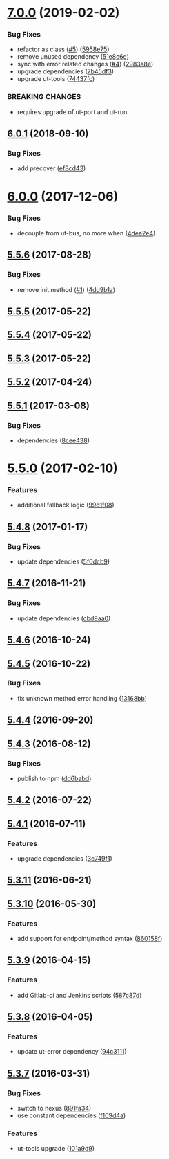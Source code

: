 # [7.0.0](https://github.com/softwaregroup-bg/ut-port-script/compare/v6.0.1...v7.0.0) (2019-02-02)


### Bug Fixes

* refactor as class ([#5](https://github.com/softwaregroup-bg/ut-port-script/issues/5)) ([5958e75](https://github.com/softwaregroup-bg/ut-port-script/commit/5958e75))
* remove unused dependency ([51e8c6e](https://github.com/softwaregroup-bg/ut-port-script/commit/51e8c6e))
* sync with error related changes ([#4](https://github.com/softwaregroup-bg/ut-port-script/issues/4)) ([2983a8e](https://github.com/softwaregroup-bg/ut-port-script/commit/2983a8e))
* upgrade dependencies ([7b45df3](https://github.com/softwaregroup-bg/ut-port-script/commit/7b45df3))
* upgrade ut-tools ([74437fc](https://github.com/softwaregroup-bg/ut-port-script/commit/74437fc))


### BREAKING CHANGES

* requires upgrade of ut-port and ut-run



<a name="6.0.1"></a>
## [6.0.1](https://github.com/softwaregroup-bg/ut-port-script/compare/v6.0.0...v6.0.1) (2018-09-10)


### Bug Fixes

* add precover ([ef8cd43](https://github.com/softwaregroup-bg/ut-port-script/commit/ef8cd43))



<a name="6.0.0"></a>
# [6.0.0](https://github.com/softwaregroup-bg/ut-port-script/compare/v5.5.6...v6.0.0) (2017-12-06)


### Bug Fixes

* decouple from ut-bus, no more when ([4dea2e4](https://github.com/softwaregroup-bg/ut-port-script/commit/4dea2e4))



<a name="5.5.6"></a>
## [5.5.6](https://github.com/softwaregroup-bg/ut-port-script/compare/v5.5.5...v5.5.6) (2017-08-28)


### Bug Fixes

* remove init method ([#1](https://github.com/softwaregroup-bg/ut-port-script/issues/1)) ([4dd9b1a](https://github.com/softwaregroup-bg/ut-port-script/commit/4dd9b1a))



<a name="5.5.5"></a>
## [5.5.5](https://github.com/softwaregroup-bg/ut-port-script/compare/v5.5.4...v5.5.5) (2017-05-22)



<a name="5.5.4"></a>
## [5.5.4](https://github.com/softwaregroup-bg/ut-port-script/compare/v5.5.3...v5.5.4) (2017-05-22)



<a name="5.5.3"></a>
## [5.5.3](https://github.com/softwaregroup-bg/ut-port-script/compare/v5.5.2...v5.5.3) (2017-05-22)



<a name="5.5.2"></a>
## [5.5.2](https://github.com/softwaregroup-bg/ut-port-script/compare/v5.5.1...v5.5.2) (2017-04-24)



<a name="5.5.1"></a>
## [5.5.1](https://github.com/softwaregroup-bg/ut-port-script/compare/v5.5.0...v5.5.1) (2017-03-08)


### Bug Fixes

* dependencies ([8cee438](https://github.com/softwaregroup-bg/ut-port-script/commit/8cee438))



<a name="5.5.0"></a>
# [5.5.0](https://github.com/softwaregroup-bg/ut-port-script/compare/v5.4.8...v5.5.0) (2017-02-10)


### Features

* additional fallback logic ([99d1f08](https://github.com/softwaregroup-bg/ut-port-script/commit/99d1f08))



<a name="5.4.8"></a>
## [5.4.8](https://github.com/softwaregroup-bg/ut-port-script/compare/v5.4.7...v5.4.8) (2017-01-17)


### Bug Fixes

* update dependencies ([5f0dcb9](https://github.com/softwaregroup-bg/ut-port-script/commit/5f0dcb9))



<a name="5.4.7"></a>
## [5.4.7](https://github.com/softwaregroup-bg/ut-port-script/compare/v5.4.6...v5.4.7) (2016-11-21)


### Bug Fixes

* update dependencies ([cbd9aa0](https://github.com/softwaregroup-bg/ut-port-script/commit/cbd9aa0))



<a name="5.4.6"></a>
## [5.4.6](https://github.com/softwaregroup-bg/ut-port-script/compare/v5.4.5...v5.4.6) (2016-10-24)



<a name="5.4.5"></a>
## [5.4.5](https://github.com/softwaregroup-bg/ut-port-script/compare/v5.4.4...v5.4.5) (2016-10-22)


### Bug Fixes

* fix unknown method error handling ([13168bb](https://github.com/softwaregroup-bg/ut-port-script/commit/13168bb))



<a name="5.4.4"></a>
## [5.4.4](https://github.com/softwaregroup-bg/ut-port-script/compare/v5.4.3...v5.4.4) (2016-09-20)



<a name="5.4.3"></a>
## [5.4.3](https://github.com/softwaregroup-bg/ut-port-script/compare/v5.4.2...v5.4.3) (2016-08-12)


### Bug Fixes

* publish to npm ([dd6babd](https://github.com/softwaregroup-bg/ut-port-script/commit/dd6babd))



<a name="5.4.2"></a>
## [5.4.2](https://git.softwaregroup-bg.com/ut5/ut-port-script/compare/v5.4.1...v5.4.2) (2016-07-22)



<a name="5.4.1"></a>
## [5.4.1](https://git.softwaregroup-bg.com/ut5/ut-port-script/compare/v5.3.11...v5.4.1) (2016-07-11)


### Features

* upgrade dependencies ([3c749f1](https://git.softwaregroup-bg.com/ut5/ut-port-script/commit/3c749f1))



<a name="5.3.11"></a>
## [5.3.11](https://git.softwaregroup-bg.com/ut5/ut-port-script/compare/v5.3.10...v5.3.11) (2016-06-21)



<a name="5.3.10"></a>
## [5.3.10](https://git.softwaregroup-bg.com/ut5/ut-port-script/compare/v5.3.9...v5.3.10) (2016-05-30)


### Features

* add support for endpoint/method syntax ([860158f](https://git.softwaregroup-bg.com/ut5/ut-port-script/commit/860158f))



<a name="5.3.9"></a>
## [5.3.9](https://git.softwaregroup-bg.com/ut5/ut-port-script/compare/v5.3.8...v5.3.9) (2016-04-15)


### Features

* add Gitlab-ci and Jenkins scripts ([587c87d](https://git.softwaregroup-bg.com/ut5/ut-port-script/commit/587c87d))



<a name="5.3.8"></a>
## [5.3.8](https://git.softwaregroup-bg.com/ut5/ut-port-script/compare/v5.3.7...v5.3.8) (2016-04-05)


### Features

* update ut-error dependency ([94c3111](https://git.softwaregroup-bg.com/ut5/ut-port-script/commit/94c3111))



<a name="5.3.7"></a>
## [5.3.7](https://git.softwaregroup-bg.com/ut5/ut-port-script/compare/v5.3.5...v5.3.7) (2016-03-31)


### Bug Fixes

* switch to nexus ([891fa34](https://git.softwaregroup-bg.com/ut5/ut-port-script/commit/891fa34))
* use constant dependencies ([f109d4a](https://git.softwaregroup-bg.com/ut5/ut-port-script/commit/f109d4a))

### Features

* ut-tools upgrade ([101a9d9](https://git.softwaregroup-bg.com/ut5/ut-port-script/commit/101a9d9))



